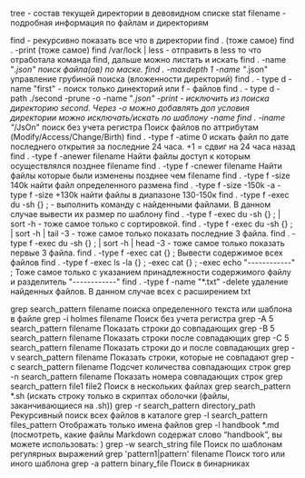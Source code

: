 tree - состав текущей директории в девовидном списке 
stat filename - подробная информация по файлам и директориям

find - рекурсивно показать все что в директории
find . (тоже самое)
find . -print (тоже самое)
find /var/lock | less - отправить в less то что отработала команда find, дальше можно листать и искать
find . -name "*.json" поиск файла(ов) по маске.
find . -maxdepth 1 -name "*.json" управление грубиной поиска (вложенности директорий)
find . - type d -name "first" - поиск только динекторий или f - файлов
find . - type d -path ./second -prune -o -name "*.json" -print - исключить из поиска директорию second. Через -o можно добавлять доп условия
директории можно исключать/искать по шаблону -name 
find . -iname "*/JsOn"  поиск без учета регистра 
Поиск файлов по аттрибутам (Modify/Access/Change/Birth)
find . -type f -atime 0 искать файл по дате последнего открытия за последние 24 часа. +1 = сдвиг на 24 часа назад
find . -type f -anewer filename Найти файлы доступ к которым осуществлялся позднее filename
find . -type f -cnewer filename Найти файлы которые были изменены позднее чем filename
find . -type f -size 140k найти файл определенного размена 
find . -type f -size -150k -a -type f -size +130k найти файлы в диапазоне 130-150к 
find . -type f -exec du -sh {} \; - выполнить команду с найденными файлами. В данном случае вывести их размер по шаблону 
find . -type f -exec du -sh {} \; | sort -h - тоже самое только с сортировкой.
find . -type f -exec du -sh {} \; | sort -h | tail -3 - тоже самое только показать последние 3 файла.
find . -type f -exec du -sh {} \; | sort -h | head -3 - тоже самое только показать первые 3 файла.
find . -type f -exec cat {} \; Вывести содержимое всех файлов 
find . -type f -exec ls -la {} \; -exec cat {} \; -exec echo "------------" \; Тоже самое только с указанием принадлежности содержимого файлу и разделитель "------------"
find . -type f -name "*.txt" -delete удаление найденных файлов. В данном случае всех с расширением txt


grep search_pattern filename  поиска определенного текста или шаблона в файле
grep -i holmes filename  Поиск без учета регистра
grep -A 5 search_pattern filename   Показать строки до совпадающих 
grep -B 5 search_pattern filename Показать строки после совпадающих
grep -C 5 search_pattern filename Показать строки до и после совпадающих 
grep -v search_pattern filename  Показать строки, которые не совпадают
grep -c search_pattern filename  Подсчет количества совпадающих строк
grep -n search_pattern filename   Показать номера совпадающих строк 
grep search_pattern file1 file2  Поиск в нескольких файлах 
grep search_pattern *.sh (искать строку только в скриптах оболочки (файлы, заканчивающиеся на .sh))
grep -r search_pattern directory_path Рекурсивный поиск всех файлов в каталоге
grep -l search_pattern files_pattern  Отображать только имена файлов 
grep -l handbook *.md (посмотреть, какие файлы Markdown содержат слово “handbook”, вы можете использовать: )
grep -w search_string file  Поиск по шаблонам регулярных выражений 
grep 'pattern1\|pattern' filename Поиск того или иного шаблона
grep -a pattern binary_file  Поиск в бинарниках
